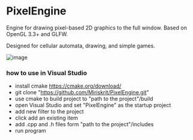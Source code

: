 # PixelEngine

Engine for drawing pixel-based 2D graphics to the full window. Based on OpenGL 3.3+ and GLFW.

Designed for cellular automata, drawing, and simple games.

![image](https://user-images.githubusercontent.com/50238538/107142282-cc375800-693e-11eb-9116-cc84fc0111e9.png)

### how to use in Visual Studio

* install cmake https://cmake.org/download/
* git clone "https://github.com/Miriskrit/PixelEngine.git"
* use cmake to build project to "path to the project"/build
* open Visual Studio and set "PixelEngine" as the startup project
* add new filter to the project
* click add an existing item
* add .cpp and .h files form "path to the project"/includes
* run program
